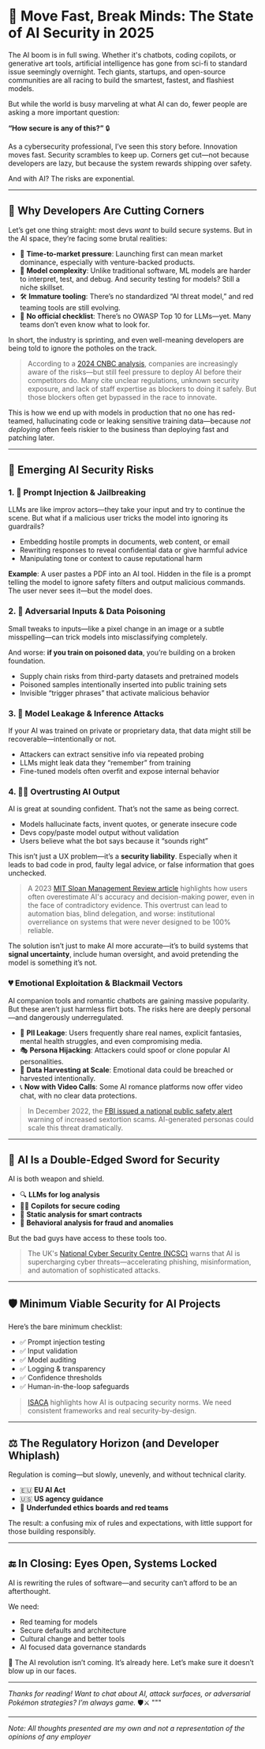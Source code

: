 # 🧠 Move Fast, Break Minds: The State of AI Security in 2025

The AI boom is in full swing. Whether it's chatbots, coding copilots, or generative art tools, artificial intelligence has gone from sci-fi to standard issue seemingly overnight. Tech giants, startups, and open-source communities are all racing to build the smartest, fastest, and flashiest models.

But while the world is busy marveling at what AI can do, fewer people are asking a more important question:

**“How secure is any of this?”** 🔒

As a cybersecurity professional, I’ve seen this story before. Innovation moves fast. Security scrambles to keep up. Corners get cut—not because developers are lazy, but because the system rewards shipping over safety.

And with AI? The risks are exponential.

---

## 🧪 Why Developers Are Cutting Corners

Let’s get one thing straight: most devs *want* to build secure systems. But in the AI space, they’re facing some brutal realities:

- 🚀 **Time-to-market pressure**: Launching first can mean market dominance, especially with venture-backed products.  
- 🧠 **Model complexity**: Unlike traditional software, ML models are harder to interpret, test, and debug. And security testing for models? Still a niche skillset.  
- 🛠️ **Immature tooling**: There’s no standardized “AI threat model,” and red teaming tools are still evolving.  
- 🧾 **No official checklist**: There’s no OWASP Top 10 for LLMs—yet. Many teams don’t even know what to look for.  

In short, the industry is sprinting, and even well-meaning developers are being told to ignore the potholes on the track.

> According to a [2024 CNBC analysis](https://www.cnbc.com/2024/01/12/the-biggest-ai-risks-holding-companies-back-from-more-rapid-adoption.html), companies are increasingly aware of the risks—but still feel pressure to deploy AI before their competitors do. Many cite unclear regulations, unknown security exposure, and lack of staff expertise as blockers to doing it safely. But those blockers often get bypassed in the race to innovate.

This is how we end up with models in production that no one has red-teamed, hallucinating code or leaking sensitive training data—because *not deploying* often feels riskier to the business than deploying fast and patching later.

---

## 🧨 Emerging AI Security Risks

### 1. 💬 Prompt Injection & Jailbreaking

LLMs are like improv actors—they take your input and try to continue the scene. But what if a malicious user tricks the model into ignoring its guardrails?

- Embedding hostile prompts in documents, web content, or email
- Rewriting responses to reveal confidential data or give harmful advice
- Manipulating tone or context to cause reputational harm

**Example**: A user pastes a PDF into an AI tool. Hidden in the file is a prompt telling the model to ignore safety filters and output malicious commands. The user never sees it—but the model does.

### 2. 🧪 Adversarial Inputs & Data Poisoning

Small tweaks to inputs—like a pixel change in an image or a subtle misspelling—can trick models into misclassifying completely.

And worse: **if you train on poisoned data**, you’re building on a broken foundation.

- Supply chain risks from third-party datasets and pretrained models
- Poisoned samples intentionally inserted into public training sets
- Invisible “trigger phrases” that activate malicious behavior

### 3. 🧠 Model Leakage & Inference Attacks

If your AI was trained on private or proprietary data, that data might still be recoverable—intentionally or not.

- Attackers can extract sensitive info via repeated probing
- LLMs might leak data they “remember” from training
- Fine-tuned models often overfit and expose internal behavior

### 4. 🧑‍⚖️ Overtrusting AI Output

AI is great at sounding confident. That’s not the same as being correct.

- Models hallucinate facts, invent quotes, or generate insecure code  
- Devs copy/paste model output without validation  
- Users believe what the bot says because it “sounds right”  

This isn’t just a UX problem—it’s a **security liability**. Especially when it leads to bad code in prod, faulty legal advice, or false information that goes unchecked.

> A 2023 [MIT Sloan Management Review article](https://sloanreview.mit.edu/article/in-ai-we-trust-too-much/) highlights how users often overestimate AI's accuracy and decision-making power, even in the face of contradictory evidence. This overtrust can lead to automation bias, blind delegation, and worse: institutional overreliance on systems that were never designed to be 100% reliable.

The solution isn’t just to make AI more accurate—it’s to build systems that **signal uncertainty**, include human oversight, and avoid pretending the model is something it’s not.

### 💔 Emotional Exploitation & Blackmail Vectors

AI companion tools and romantic chatbots are gaining massive popularity. But these aren’t just harmless flirt bots. The risks here are deeply personal—and dangerously underregulated.

- 📝 **PII Leakage**: Users frequently share real names, explicit fantasies, mental health struggles, and even compromising media.
- 🎭 **Persona Hijacking**: Attackers could spoof or clone popular AI personalities.
- 📸 **Data Harvesting at Scale**: Emotional data could be breached or harvested intentionally.
- 📞 **Now with Video Calls**: Some AI romance platforms now offer video chat, with no clear data protections.

> In December 2022, the [FBI issued a national public safety alert](https://www.fbi.gov/news/press-releases/press-releases/fbi-and-partners-issue-national-public-safety-alert-on-financial-sextortion-schemes) warning of increased sextortion scams. AI-generated personas could scale this threat dramatically.

---

## 🤖 AI Is a Double-Edged Sword for Security

AI is both weapon and shield.

- 🔍 **LLMs for log analysis**  
- 🧑‍💻 **Copilots for secure coding**  
- 🔬 **Static analysis for smart contracts**  
- 🔐 **Behavioral analysis for fraud and anomalies**

But the bad guys have access to these tools too.

> The UK's [National Cyber Security Centre (NCSC)](https://www.ncsc.gov.uk/report/impact-of-ai-on-cyber-threat) warns that AI is supercharging cyber threats—accelerating phishing, misinformation, and automation of sophisticated attacks.

---

## 🛡️ Minimum Viable Security for AI Projects

Here’s the bare minimum checklist:

- ✅ Prompt injection testing  
- ✅ Input validation  
- ✅ Model auditing  
- ✅ Logging & transparency  
- ✅ Confidence thresholds  
- ✅ Human-in-the-loop safeguards

> [ISACA](https://www.isaca.org/resources/isaca-journal/issues/2024/volume-1/filling-ais-cybersecurity-best-practice-gap) highlights how AI is outpacing security norms. We need consistent frameworks and real security-by-design.

---

## ⚖️ The Regulatory Horizon (and Developer Whiplash)

Regulation is coming—but slowly, unevenly, and without technical clarity.

- 🇪🇺 **EU AI Act**  
- 🇺🇸 **US agency guidance**  
- 🧠 **Underfunded ethics boards and red teams**

The result: a confusing mix of rules and expectations, with little support for those building responsibly.

---

## 🔚 In Closing: Eyes Open, Systems Locked

AI is rewriting the rules of software—and security can’t afford to be an afterthought.

We need:

- Red teaming for models  
- Secure defaults and architecture  
- Cultural change and better tools
- AI focused data governance standards

🚨 The AI revolution isn’t coming. It’s already here. Let’s make sure it doesn’t blow up in our faces.

---

*Thanks for reading! Want to chat about AI, attack surfaces, or adversarial Pokémon strategies? I’m always game.* 🛡️⚔️
"""

---

*Note: All thoughts presented are my own and not a representation of the opinions of any employer*
